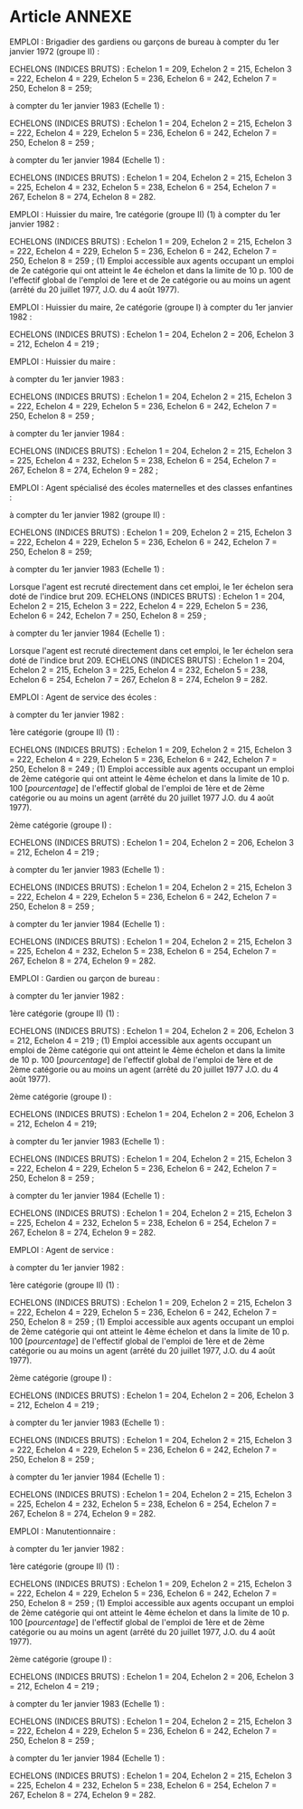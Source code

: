 # Article ANNEXE

EMPLOI : Brigadier des gardiens ou garçons de bureau à compter du 1er janvier 1972 (groupe II) :

ECHELONS (INDICES BRUTS) : Echelon 1 = 209, Echelon 2 = 215, Echelon 3 = 222, Echelon 4 = 229, Echelon 5 = 236, Echelon 6 = 242, Echelon 7 = 250, Echelon 8 = 259;

à compter du 1er janvier 1983 (Echelle 1) :

ECHELONS (INDICES BRUTS) : Echelon 1 = 204, Echelon 2 = 215, Echelon 3 = 222, Echelon 4 = 229, Echelon 5 = 236, Echelon 6 = 242, Echelon 7 = 250, Echelon 8 = 259 ;

à compter du 1er janvier 1984 (Echelle 1) :

ECHELONS (INDICES BRUTS) : Echelon 1 = 204, Echelon 2 = 215, Echelon 3 = 225, Echelon 4 = 232, Echelon 5 = 238, Echelon 6 = 254, Echelon 7 = 267, Echelon 8 = 274, Echelon 8 = 282.

EMPLOI : Huissier du maire, 1re catégorie (groupe II) (1) à compter du 1er janvier 1982 :

ECHELONS (INDICES BRUTS) : Echelon 1 = 209, Echelon 2 = 215, Echelon 3 = 222, Echelon 4 = 229, Echelon 5 = 236, Echelon 6 = 242, Echelon 7 = 250, Echelon 8 = 259 ; (1) Emploi accessible aux agents occupant un emploi de 2e catégorie qui ont atteint le 4e échelon et dans la limite de 10 p. 100  de l'effectif global de l'emploi de 1ere et de 2e catégorie ou au moins un agent (arrêté du 20 juillet 1977, J.O. du 4 août 1977).

EMPLOI : Huissier du maire, 2e catégorie (groupe I) à compter du 1er janvier 1982 :

ECHELONS (INDICES BRUTS) : Echelon 1 = 204, Echelon 2 = 206, Echelon 3 = 212, Echelon 4 = 219 ;

EMPLOI : Huissier du maire :

à compter du 1er janvier 1983 :

ECHELONS (INDICES BRUTS) : Echelon 1 = 204, Echelon 2 = 215, Echelon 3 = 222, Echelon 4 = 229, Echelon 5 = 236, Echelon 6 = 242, Echelon 7 = 250, Echelon 8 = 259 ;

à compter du 1er janvier 1984 :

ECHELONS (INDICES BRUTS) : Echelon 1 = 204, Echelon 2 = 215, Echelon 3 = 225, Echelon 4 = 232, Echelon 5 = 238, Echelon 6 = 254, Echelon 7 = 267, Echelon 8 = 274, Echelon 9 = 282 ;

EMPLOI : Agent spécialisé des écoles maternelles et des classes enfantines :

à compter du 1er janvier 1982 (groupe II) :

ECHELONS (INDICES BRUTS) : Echelon 1 = 209, Echelon 2 = 215, Echelon 3 = 222, Echelon 4 = 229, Echelon 5 = 236, Echelon 6 = 242, Echelon 7 = 250, Echelon 8 = 259;

à compter du 1er janvier 1983 (Echelle 1) :

Lorsque l'agent est recruté directement dans cet emploi, le 1er échelon sera doté de l'indice brut 209. ECHELONS (INDICES BRUTS) : Echelon 1 = 204, Echelon 2 = 215, Echelon 3 = 222, Echelon 4 = 229, Echelon 5 = 236, Echelon 6 = 242, Echelon 7 = 250, Echelon 8 = 259 ;

à compter du 1er janvier 1984 (Echelle 1) :

Lorsque l'agent est recruté directement dans cet emploi, le 1er échelon sera doté de l'indice brut 209. ECHELONS (INDICES BRUTS) : Echelon 1 = 204, Echelon 2 = 215, Echelon 3 = 225, Echelon 4 = 232, Echelon 5 = 238, Echelon 6 = 254, Echelon 7 = 267, Echelon 8 = 274, Echelon 9 = 282.

EMPLOI : Agent de service des écoles :

à compter du 1er janvier 1982 :

1ère catégorie (groupe II) (1) :

ECHELONS (INDICES BRUTS) : Echelon 1 = 209, Echelon 2 = 215, Echelon 3 = 222, Echelon 4 = 229, Echelon 5 = 236, Echelon 6 = 242, Echelon 7 = 250, Echelon 8 = 249 ; (1) Emploi accessible aux agents occupant un emploi de 2ème catégorie qui ont atteint le 4ème échelon et dans la limite de 10 p. 100 [*pourcentage*] de l'effectif global de l'emploi de 1ère et de 2ème catégorie ou au moins un agent (arrêté du 20 juillet 1977 J.O. du 4 août 1977).

2ème catégorie (groupe I) :

ECHELONS (INDICES BRUTS) : Echelon 1 = 204, Echelon 2 = 206, Echelon 3 = 212, Echelon 4 = 219 ;

à compter du 1er janvier 1983 (Echelle 1) :

ECHELONS (INDICES BRUTS) : Echelon 1 = 204, Echelon 2 = 215, Echelon 3 = 222, Echelon 4 = 229, Echelon 5 = 236, Echelon 6 = 242, Echelon 7 = 250, Echelon 8 = 259 ;

à compter du 1er janvier 1984 (Echelle 1) :

ECHELONS (INDICES BRUTS) : Echelon 1 = 204, Echelon 2 = 215, Echelon 3 = 225, Echelon 4 = 232, Echelon 5 = 238, Echelon 6 = 254, Echelon 7 = 267, Echelon 8 = 274, Echelon 9 = 282.

EMPLOI : Gardien ou garçon de bureau :

à compter du 1er janvier 1982 :

1ère catégorie (groupe II) (1) :

ECHELONS (INDICES BRUTS) : Echelon 1 = 204, Echelon 2 = 206, Echelon 3 = 212, Echelon 4 = 219 ; (1) Emploi accessible aux agents occupant un emploi de 2ème catégorie qui ont atteint le 4ème échelon et dans la limite de 10 p. 100 [*pourcentage*] de l'effectif global de l'emploi de 1ère et de 2ème catégorie ou au moins un agent (arrêté du 20 juillet 1977 J.O. du 4 août 1977).

2ème catégorie (groupe I) :

ECHELONS (INDICES BRUTS) : Echelon 1 = 204, Echelon 2 = 206, Echelon 3 = 212, Echelon 4 = 219;

à compter du 1er janvier 1983 (Echelle 1) :

ECHELONS (INDICES BRUTS) : Echelon 1 = 204, Echelon 2 = 215, Echelon 3 = 222, Echelon 4 = 229, Echelon 5 = 236, Echelon 6 = 242, Echelon 7 = 250, Echelon 8 = 259 ;

à compter du 1er janvier 1984 (Echelle 1) :

ECHELONS (INDICES BRUTS) : Echelon 1 = 204, Echelon 2 = 215, Echelon 3 = 225, Echelon 4 = 232, Echelon 5 = 238, Echelon 6 = 254, Echelon 7 = 267, Echelon 8 = 274, Echelon 9 = 282.

EMPLOI : Agent de service :

à compter du 1er janvier 1982 :

1ère catégorie (groupe II) (1) :

ECHELONS (INDICES BRUTS) : Echelon 1 = 209, Echelon 2 = 215, Echelon 3 = 222, Echelon 4 = 229, Echelon 5 = 236, Echelon 6 = 242, Echelon 7 = 250, Echelon 8 = 259 ; (1) Emploi accessible aux agents occupant un emploi de 2ème catégorie qui ont atteint le 4ème échelon et dans la limite de 10 p. 100 [*pourcentage*] de l'effectif global de l'emploi de 1ère et de 2ème catégorie ou au moins un agent (arrêté du 20 juillet 1977, J.O. du 4 août 1977).

2ème catégorie (groupe I) :

ECHELONS (INDICES BRUTS) : Echelon 1 = 204, Echelon 2 = 206, Echelon 3 = 212, Echelon 4 = 219 ;

à compter du 1er janvier 1983 (Echelle 1) :

ECHELONS (INDICES BRUTS) : Echelon 1 = 204, Echelon 2 = 215, Echelon 3 = 222, Echelon 4 = 229, Echelon 5 = 236, Echelon 6 = 242, Echelon 7 = 250, Echelon 8 = 259 ;

à compter du 1er janvier 1984 (Echelle 1) :

ECHELONS (INDICES BRUTS) : Echelon 1 = 204, Echelon 2 = 215, Echelon 3 = 225, Echelon 4 = 232, Echelon 5 = 238, Echelon 6 = 254, Echelon 7 = 267, Echelon 8 = 274, Echelon 9 = 282.

EMPLOI : Manutentionnaire :

à compter du 1er janvier 1982 :

1ère catégorie (groupe II) (1) :

ECHELONS (INDICES BRUTS) : Echelon 1 = 209, Echelon 2 = 215, Echelon 3 = 222, Echelon 4 = 229, Echelon 5 = 236, Echelon 6 = 242, Echelon 7 = 250, Echelon 8 = 259 ; (1) Emploi accessible aux agents occupant un emploi de 2ème catégorie qui ont atteint le 4ème échelon et dans la limite de 10 p. 100 [*pourcentage*] de l'effectif global de l'emploi de 1ère et de 2ème catégorie ou au moins un agent (arrêté du 20 juillet 1977, J.O. du 4 août 1977).

2ème catégorie (groupe I) :

ECHELONS (INDICES BRUTS) : Echelon 1 = 204, Echelon 2 = 206, Echelon 3 = 212, Echelon 4 = 219 ;

à compter du 1er janvier 1983 (Echelle 1) :

ECHELONS (INDICES BRUTS) : Echelon 1 = 204, Echelon 2 = 215, Echelon 3 = 222, Echelon 4 = 229, Echelon 5 = 236, Echelon 6 = 242, Echelon 7 = 250, Echelon 8 = 259 ;

à compter du 1er janvier 1984 (Echelle 1) :

ECHELONS (INDICES BRUTS) : Echelon 1 = 204, Echelon 2 = 215, Echelon 3 = 225, Echelon 4 = 232, Echelon 5 = 238, Echelon 6 = 254, Echelon 7 = 267, Echelon 8 = 274, Echelon 9 = 282.
